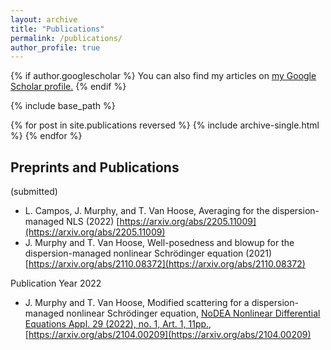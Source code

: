```yaml
---
layout: archive
title: "Publications"
permalink: /publications/
author_profile: true
---
```


{% if author.googlescholar %}
  You can also find my articles on <u><a href="{{author.googlescholar}}">my Google Scholar profile</a>.</u>
{% endif %}

{% include base_path %}

{% for post in site.publications reversed %}
  {% include archive-single.html %}
{% endfor %}

## Preprints and Publications

(submitted)

- L. Campos, J. Murphy, and T. Van Hoose, Averaging for the dispersion-managed NLS (2022) [https://arxiv.org/abs/2205.11009](https://arxiv.org/abs/2205.11009)
- J. Murphy and T. Van Hoose, Well-posedness and blowup for the dispersion-managed nonlinear Schrödinger equation (2021) [https://arxiv.org/abs/2110.08372](https://arxiv.org/abs/2110.08372)
  
Publication Year 2022

- J. Murphy and T. Van Hoose, Modified scattering for a dispersion-managed nonlinear Schrödinger equation, [NoDEA Nonlinear Differential Equations Appl. 29 (2022), no. 1, Art. 1, 11pp.](https://link.springer.com/article/10.1007/s00030-021-00731-6), [https://arxiv.org/abs/2104.00209](https://arxiv.org/abs/2104.00209)